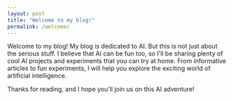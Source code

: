```yaml
---
layout: post
title: "Welcome to my blog!"
permalink: /welcome/
---
```

Welcome to my blog!  My blog is dedicated to  AI. But this is not just about the serious stuff.  I believe that AI can be fun too, so I'll be sharing plenty of cool AI projects and experiments that you can try at home.
From informative articles to fun experiments, I will help you explore the exciting world of artificial intelligence.

Thanks for reading, and I hope you'll join us on this AI adventure!
 
